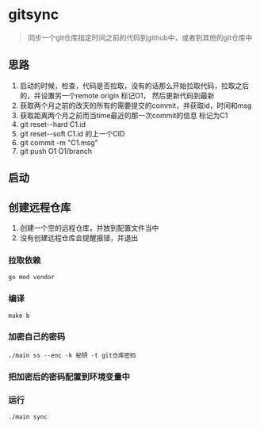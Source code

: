 # gitsync

> 同步一个git仓库指定时间之前的代码到github中，或者到其他的git仓库中


## 思路

1. 启动的时候，检查，代码是否拉取，没有的话那么开始拉取代码，拉取之后的，并设置另一个remote origin 标记O1， 然后更新代码到最新
2. 获取两个月之前的改天的所有的需要提交的commit，并获取id，时间和msg
3. 获取距离两个月之前而当time最近的那一次commit的信息 标记为C1
4. git reset--hard C1.id
5. git reset--soft C1.id 的上一个CID
6. git commit -m "C1.msg"
6. git push O1 O1/branch

## 启动

## 创建远程仓库

1. 创建一个空的远程仓库，并放到配置文件当中
2. 没有创建远程仓库会提醒报错，并退出 

### 拉取依赖
`go mod vendor`

### 编译
`make b`

### 加密自己的密码
`./main ss --enc -k 秘钥 -t git仓库密码`

### 把加密后的密码配置到环境变量中
### 运行
`./main sync`

